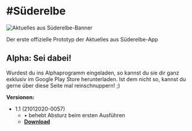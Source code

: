 # #Süderelbe
![Aktuelles aus Süderelbe-Banner](https://lh3.googleusercontent.com/lw24WmWONqyKCLO2XE-WDddQ3qhJJ_Rp8AAKqhmXq0OKDzmyH-_8ZZ7iYC9QlLDHtw)

Der erste offizielle Prototyp der Aktuelles aus Süderelbe-App

## Alpha: Sei dabei!

Wurdest du ins Alphaprogramm eingeladen, so kannst du sie dir ganz exklusiv im Google Play Store herunterladen. Ist dem nicht so, kannst du gerne über diese Seite mal reinschnuppern! ;)

**Versionen:**
* 1.1 (21012020-0057)
  * • behebt Absturz beim ersten Ausführen
  * [**Download**](https://github.com/AleXoTroN/aktuellesaussuederelbe/raw/master/APKs/app-release.apk)

